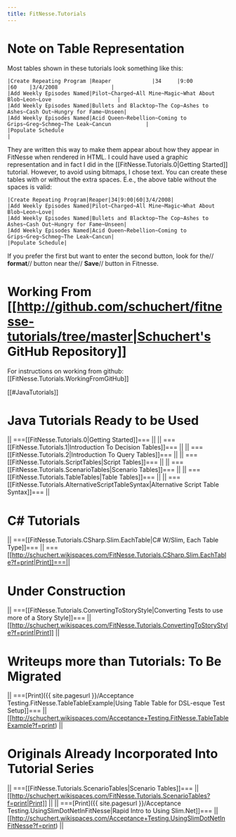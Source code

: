 ```yaml
---
title: FitNesse.Tutorials
---
```

# Note on Table Representation
Most tables shown in these tutorials look something like this:
```
|Create Repeating Program |Reaper             |34     |9:00          |60    |3/4/2008                 |
|Add Weekly Episodes Named|Pilot~Charged~All Mine~Magic~What About Blob~Leon~Love                     |
|Add Weekly Episodes Named|Bullets and Blacktop~The Cop~Ashes to Ashes~Cash Out~Hungry for Fame~Unseen|
|Add Weekly Episodes Named|Acid Queen~Rebellion~Coming to Grips~Greg~Schmeg~The Leak~Cancun           |
|Populate Schedule                                                                                    |
```

They are written this way to make them appear about how they appear in FitNesse when rendered in HTML. I could have used a graphic representation and in fact I did in the [[FitNesse.Tutorials.0|Getting Started]] tutorial. However, to avoid using bitmaps, I chose text. You can create these tables with or without the extra spaces. E.e., the above table without the spaces is valid:
```
|Create Repeating Program|Reaper|34|9:00|60|3/4/2008|
|Add Weekly Episodes Named|Pilot~Charged~All Mine~Magic~What About Blob~Leon~Love|
|Add Weekly Episodes Named|Bullets and Blacktop~The Cop~Ashes to Ashes~Cash Out~Hungry for Fame~Unseen|
|Add Weekly Episodes Named|Acid Queen~Rebellion~Coming to Grips~Greg~Schmeg~The Leak~Cancun|
|Populate Schedule|
```

If you prefer the first but want to enter the second button, look for the// **format**// button near the// **Save**// button in Fitnesse.

# Working From [[http://github.com/schuchert/fitnesse-tutorials/tree/master|Schuchert's GitHub Repository]]
For instructions on working from github: [[FitNesse.Tutorials.WorkingFromGitHub]]

[[#JavaTutorials]]
# Java Tutorials Ready to be Used
|| ===[[FitNesse.Tutorials.0|Getting Started]]=== ||
|| ===[[FitNesse.Tutorials.1|Introduction To Decision Tables]]=== ||
|| ===[[FitNesse.Tutorials.2|Introduction To Query Tables]]=== ||
|| ===[[FitNesse.Tutorials.ScriptTables|Script Tables]]=== ||
|| ===[[FitNesse.Tutorials.ScenarioTables|Scenario Tables]]=== ||
|| ===[[FitNesse.Tutorials.TableTables|Table Tables]]=== ||
|| ===[[FitNesse.Tutorials.AlternativeScriptTableSyntax|Alternative Script Table Syntax]]=== ||

# C# Tutorials
|| ===[[FitNesse.Tutorials.CSharp.Slim.EachTable|C# W/Slim, Each Table Type]]=== || ===[[http://schuchert.wikispaces.com/FitNesse.Tutorials.CSharp.Slim.EachTable?f=print|Print]]===||

# Under Construction
|| ===[[FitNesse.Tutorials.ConvertingToStoryStyle|Converting Tests to use more of a Story Style]]=== || [[http://schuchert.wikispaces.com/FitNesse.Tutorials.ConvertingToStoryStyle?f=print|Print]] ||

# Writeups more than Tutorials: To Be Migrated
|| ===[Print]({{ site.pagesurl }}/Acceptance Testing.FitNesse.TableTableExample|Using Table Table for DSL-esque Test Setup]]=== || [[http://schuchert.wikispaces.com/Acceptance+Testing.FitNesse.TableTableExample?f=print) ||

# Originals Already Incorporated Into Tutorial Series
|| ===[[FitNesse.Tutorials.ScenarioTables|Scenario Tables]]=== || [[http://schuchert.wikispaces.com/FitNesse.Tutorials.ScenarioTables?f=print|Print]] ||
|| ===[Print]({{ site.pagesurl }}/Acceptance Testing.UsingSlimDotNetInFitNesse|Rapid Intro to Using Slim.Net]]=== || [[http://schuchert.wikispaces.com/Acceptance+Testing.UsingSlimDotNetInFitNesse?f=print) ||